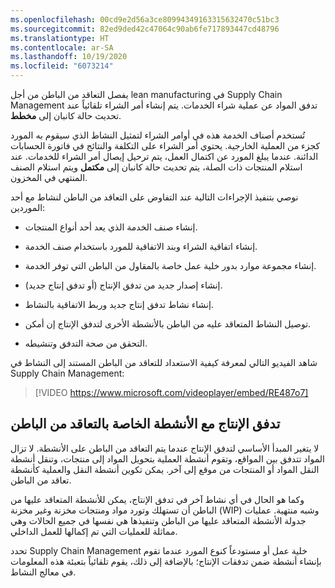 ```yaml
---
ms.openlocfilehash: 00cd9e2d56a3ce80994349163315632470c51bc3
ms.sourcegitcommit: 82ed9ded42c47064c90ab6fe717893447cd48796
ms.translationtype: HT
ms.contentlocale: ar-SA
ms.lasthandoff: 10/19/2020
ms.locfileid: "6073214"
---
```

يفصل التعاقد من الباطن من أجل lean manufacturing في Supply Chain Management تدفق المواد عن عملية شراء الخدمات. يتم إنشاء أمر الشراء تلقائياً عند تحديث حالة كانبان إلى **مخطط‬**.

تُستخدم أصناف الخدمة هذه في أوامر الشراء لتمثيل النشاط الذي سيقوم به المورد كجزء من العملية الخارجية. يحتوي أمر الشراء على التكلفة والنتائج في فاتورة الحسابات الدائنة. عندما يبلغ المورد عن اكتمال العمل، يتم ترحيل إيصال أمر الشراء للخدمات. عند استلام المنتجات ذات الصلة، يتم تحديث حالة كانبان إلى **مكتمل** ويتم استلام الصنف المنتهي في المخزون.

نوصي بتنفيذ الإجراءات التالية عند التفاوض على التعاقد من الباطن لنشاط مع أحد الموردين:

-   إنشاء صنف الخدمة الذي يعد أحد أنواع المنتجات.

-   إنشاء اتفاقية الشراء وبند الاتفاقية للمورد باستخدام صنف الخدمة.

-   إنشاء مجموعة موارد بدور خلية عمل خاصة بالمقاول من الباطن التي توفر الخدمة.

-   إنشاء إصدار جديد من تدفق الإنتاج (أو تدفق إنتاج جديد).

-   إنشاء نشاط تدفق إنتاج جديد وربط الاتفاقية بالنشاط.

-   توصيل النشاط المتعاقد عليه من الباطن بالأنشطة الأخرى لتدفق الإنتاج إن أمكن.

-   التحقق من صحة التدفق وتنشيطه.

شاهد الفيديو التالي لمعرفة كيفية الاستعداد للتعاقد من الباطن المستند إلى النشاط في Supply Chain Management:

 > [!VIDEO https://www.microsoft.com/videoplayer/embed/RE487o7]


## <a name="production-flow-with-subcontracting-activities"></a>تدفق الإنتاج مع الأنشطة الخاصة بالتعاقد من الباطن

لا يتغير المبدأ الأساسي لتدفق الإنتاج عندما يتم التعاقد من الباطن على الأنشطة. لا تزال المواد تتدفق بين المواقع، وتقوم أنشطة العملية بتحويل المواد إلى منتجات، وتنقل أنشطة النقل المواد أو المنتجات من موقع إلى آخر. يمكن تكوين أنشطة النقل والعملية كأنشطة تعاقد من الباطن.

وكما هو الحال في أي نشاط آخر في تدفق الإنتاج، يمكن للأنشطة المتعاقد عليها من الباطن أن تستهلك وتورد مواد ومنتجات مخزنة وغير مخزنة (WIP) وشبه منتهية. عمليات جدولة الأنشطة المتعاقد عليها من الباطن وتنفيذها هي نفسها في جميع الحالات وهي مماثلة للعمليات التي تم إكمالها للعمل الداخلي.

تحدد Supply Chain Management خلية عمل أو مستودعاً كنوع المورد عندما تقوم بإنشاء أنشطة ضمن تدفقات الإنتاج؛ بالإضافة إلى ذلك، يقوم تلقائياً بتعبئة هذه المعلومات في معالج النشاط.
